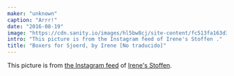 ```yaml
---
maker: "unknown"
caption: "Arrr!"
date: "2016-08-19"
image: "https://cdn.sanity.io/images/hl5bw8cj/site-content/fc513fa163d3b36a2b8ba6d40825660640a72db4-1080x1080.jpg"
intro: "This picture is from the Instagram feed of Irene's Stoffen ."
title: "Boxers for Sjoerd, by Irene [No traducido]"
---
```



This picture is from [the Instagram feed](https://www.instagram.com/p/BJS0jaThfh1/)  of [Irene's Stoffen](https://www.facebook.com/irenes.stoffen).

